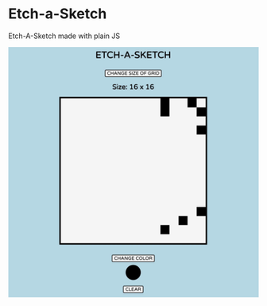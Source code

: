 # Etch-a-Sketch
Etch-A-Sketch made with plain JS 


![screenshot of website](https://github.com/ross-brown/etch-a-sketch/blob/main/images/etch-picture.jpg)
